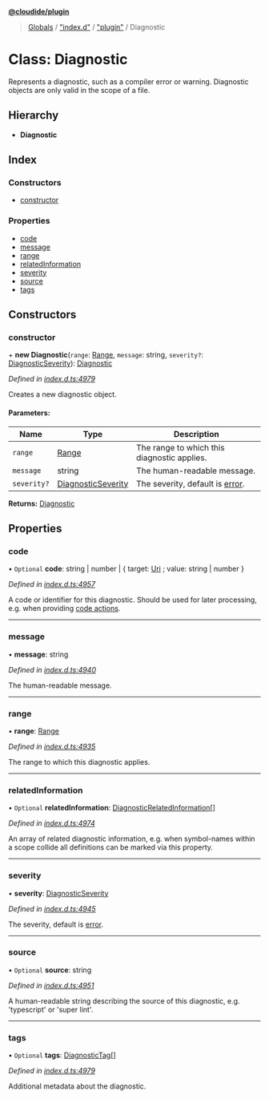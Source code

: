 **[@cloudide/plugin](../README.md)**

> [Globals](../README.md) / ["index.d"](../modules/_index_d_.md) / ["plugin"](../modules/_index_d_._plugin_.md) / Diagnostic

# Class: Diagnostic

Represents a diagnostic, such as a compiler error or warning. Diagnostic objects
are only valid in the scope of a file.

## Hierarchy

* **Diagnostic**

## Index

### Constructors

* [constructor](_index_d_._plugin_.diagnostic.md#constructor)

### Properties

* [code](_index_d_._plugin_.diagnostic.md#code)
* [message](_index_d_._plugin_.diagnostic.md#message)
* [range](_index_d_._plugin_.diagnostic.md#range)
* [relatedInformation](_index_d_._plugin_.diagnostic.md#relatedinformation)
* [severity](_index_d_._plugin_.diagnostic.md#severity)
* [source](_index_d_._plugin_.diagnostic.md#source)
* [tags](_index_d_._plugin_.diagnostic.md#tags)

## Constructors

### constructor

\+ **new Diagnostic**(`range`: [Range](_index_d_._plugin_.range.md), `message`: string, `severity?`: [DiagnosticSeverity](../enums/_index_d_._plugin_.diagnosticseverity.md)): [Diagnostic](_index_d_._plugin_.diagnostic.md)

*Defined in [index.d.ts:4979](https://github.com/huaweicloud/cloudide-plugin-api/blob/1ab5ef8/index.d.ts#L4979)*

Creates a new diagnostic object.

#### Parameters:

Name | Type | Description |
------ | ------ | ------ |
`range` | [Range](_index_d_._plugin_.range.md) | The range to which this diagnostic applies. |
`message` | string | The human-readable message. |
`severity?` | [DiagnosticSeverity](../enums/_index_d_._plugin_.diagnosticseverity.md) | The severity, default is [error](#DiagnosticSeverity.Error).  |

**Returns:** [Diagnostic](_index_d_._plugin_.diagnostic.md)

## Properties

### code

• `Optional` **code**: string \| number \| { target: [Uri](_index_d_._plugin_.uri.md) ; value: string \| number  }

*Defined in [index.d.ts:4957](https://github.com/huaweicloud/cloudide-plugin-api/blob/1ab5ef8/index.d.ts#L4957)*

A code or identifier for this diagnostic.
Should be used for later processing, e.g. when providing [code actions](#CodeActionContext).

___

### message

•  **message**: string

*Defined in [index.d.ts:4940](https://github.com/huaweicloud/cloudide-plugin-api/blob/1ab5ef8/index.d.ts#L4940)*

The human-readable message.

___

### range

•  **range**: [Range](_index_d_._plugin_.range.md)

*Defined in [index.d.ts:4935](https://github.com/huaweicloud/cloudide-plugin-api/blob/1ab5ef8/index.d.ts#L4935)*

The range to which this diagnostic applies.

___

### relatedInformation

• `Optional` **relatedInformation**: [DiagnosticRelatedInformation](_index_d_._plugin_.diagnosticrelatedinformation.md)[]

*Defined in [index.d.ts:4974](https://github.com/huaweicloud/cloudide-plugin-api/blob/1ab5ef8/index.d.ts#L4974)*

An array of related diagnostic information, e.g. when symbol-names within
a scope collide all definitions can be marked via this property.

___

### severity

•  **severity**: [DiagnosticSeverity](../enums/_index_d_._plugin_.diagnosticseverity.md)

*Defined in [index.d.ts:4945](https://github.com/huaweicloud/cloudide-plugin-api/blob/1ab5ef8/index.d.ts#L4945)*

The severity, default is [error](#DiagnosticSeverity.Error).

___

### source

• `Optional` **source**: string

*Defined in [index.d.ts:4951](https://github.com/huaweicloud/cloudide-plugin-api/blob/1ab5ef8/index.d.ts#L4951)*

A human-readable string describing the source of this
diagnostic, e.g. 'typescript' or 'super lint'.

___

### tags

• `Optional` **tags**: [DiagnosticTag](../enums/_index_d_._plugin_.diagnostictag.md)[]

*Defined in [index.d.ts:4979](https://github.com/huaweicloud/cloudide-plugin-api/blob/1ab5ef8/index.d.ts#L4979)*

Additional metadata about the diagnostic.
